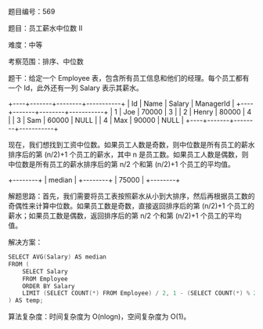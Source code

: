 题目编号：569

题目：员工薪水中位数 II

难度：中等

考察范围：排序、中位数

题干：给定一个 Employee 表，包含所有员工信息和他们的经理。每个员工都有一个 Id，此外还有一列 Salary 表示其薪水。

+----+-------+--------+-----------+
| Id | Name  | Salary | ManagerId |
+----+-------+--------+-----------+
| 1  | Joe   | 70000  | 3         |
| 2  | Henry | 80000  | 4         |
| 3  | Sam   | 60000  | NULL      |
| 4  | Max   | 90000  | NULL      |
+----+-------+--------+-----------+

现在，我们想找到工资中位数。如果员工人数是奇数，则中位数是所有员工的薪水排序后的第 (n/2)+1 个员工的薪水，其中 n 是员工数。如果员工人数是偶数，则中位数是所有员工的薪水排序后的第 n/2 个和第 (n/2)+1 个员工的平均值。

+--------+
| median |
+--------+
| 75000  |
+--------+

解题思路：首先，我们需要将员工表按照薪水从小到大排序，然后再根据员工数的奇偶性来计算中位数。如果员工数是奇数，直接返回排序后的第 (n/2)+1 个员工的薪水；如果员工数是偶数，返回排序后的第 n/2 个和第 (n/2)+1 个员工的平均值。

解决方案：

```cpp
SELECT AVG(Salary) AS median
FROM (
    SELECT Salary
    FROM Employee
    ORDER BY Salary
    LIMIT (SELECT COUNT(*) FROM Employee) / 2, 1 - (SELECT COUNT(*) % 2)
) AS temp;
```

算法复杂度：时间复杂度为 O(nlogn)，空间复杂度为 O(1)。